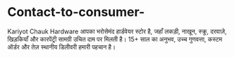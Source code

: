 # Contact-to-consumer-
Kariyot Chauk Hardware आपका भरोसेमंद हार्डवेयर स्टोर है, जहाँ लकड़ी, नाखून, स्क्रू, दरवाज़े, खिड़कियाँ और कारपेंट्री सामग्री उचित दाम पर मिलती है। 15+ साल का अनुभव, उच्च गुणवत्ता, कस्टम ऑर्डर और तेज़ स्थानीय डिलीवरी हमारी पहचान है।

